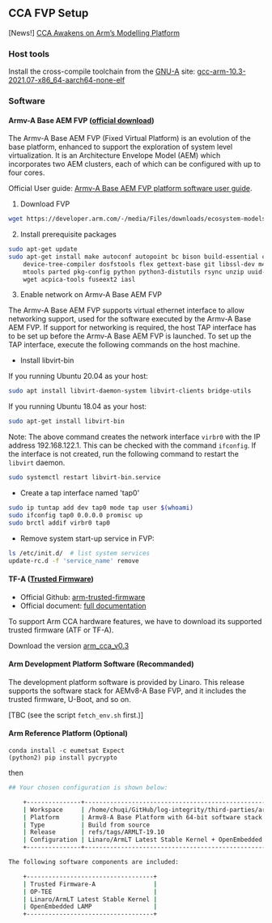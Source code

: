 ## CCA FVP Setup

[News!] [CCA Awakens on Arm’s Modelling Platform](https://www.trustedfirmware.org/blog/cca-awakens-on-arms-modelling-platform/)

### Host tools 

Install the cross-compile toolchain from the [GNU-A](https://developer.arm.com/downloads/-/gnu-a) site: [gcc-arm-10.3-2021.07-x86_64-aarch64-none-elf](https://developer.arm.com/-/media/Files/downloads/gnu-a/10.3-2021.07/binrel/gcc-arm-10.3-2021.07-x86_64-aarch64-none-elf.tar.xz?rev=9d9808a2d2194b1283d6a74b40d46ada&hash=F089155D2232ED5D4797B1F7808A70E4)


### Software

#### Armv-A Base AEM FVP ([official download](https://developer.arm.com/downloads/-/arm-ecosystem-models))

The Armv-A Base AEM FVP (Fixed Virtual Platform) is an evolution of the base platform, enhanced to support the exploration of system level virtualization.
It is an Architecture Envelope Model (AEM) which incorporates two AEM clusters, each of which can be configured with up to four cores.

Official User guide: [Armv-A Base AEM FVP platform software user guide](https://gitlab.arm.com/arm-reference-solutions/arm-reference-solutions-docs/-/blob/master/docs/aemfvp-a/user-guide.rst).

1. Download FVP
```bash
wget https://developer.arm.com/-/media/Files/downloads/ecosystem-models/FVP_Base_RevC-2xAEMvA_11.19_14_Linux64.tgz
```

2. Install prerequisite packages
```bash
sudo apt-get update
sudo apt-get install make autoconf autopoint bc bison build-essential curl \
    device-tree-compiler dosfstools flex gettext-base git libssl-dev m4 \
    mtools parted pkg-config python python3-distutils rsync unzip uuid-dev \
    wget acpica-tools fuseext2 iasl
```

3. Enable network on Armv-A Base AEM FVP

The Armv-A Base AEM FVP supports virtual ethernet interface to allow networking support, used for the software executed by the Armv-A Base AEM FVP. 
If support for networking is required, the host TAP interface has to be set up before the Armv-A Base AEM FVP is launched. 
To set up the TAP interface, execute the following commands on the host machine.

- Install libvirt-bin

If you running Ubuntu 20.04 as your host:
```bash
sudo apt install libvirt-daemon-system libvirt-clients bridge-utils
```

If you running Ubuntu 18.04 as your host:
```bash
sudo apt-get install libvirt-bin
```

Note: The above command creates the network interface `virbr0` with the IP address 192.168.122.1. 
This can be checked with the command `ifconfig`.
If the interface is not created, run the following command to restart the `libvirt` daemon.

```bash
sudo systemctl restart libvirt-bin.service
```

- Create a tap interface named 'tap0'

```bash
sudo ip tuntap add dev tap0 mode tap user $(whoami)
sudo ifconfig tap0 0.0.0.0 promisc up
sudo brctl addif virbr0 tap0
```

+ Remove system start-up service in FVP:

```bash
ls /etc/init.d/  # list system services
update-rc.d -f 'service_name' remove
```

#### TF-A ([Trusted Firmware](https://git.trustedfirmware.org/TF-A/trusted-firmware-a.git))

* Official Github: [arm-trusted-firmware](https://github.com/ARM-software/arm-trusted-firmware)
* Official document: [full documentation](https://www.trustedfirmware.org/docs/tf-a)

To support Arm CCA hardware features, we have to download its supported trusted firmware (ATF or TF-A).

Download the version [arm_cca_v0.3](https://git.trustedfirmware.org/TF-A/trusted-firmware-a.git/tag/?h=arm_cca_v0.3)

#### Arm Development Platform Software (Recommanded)

The development platform software is provided by Linaro.
This release supports the software stack for AEMv8-A Base FVP, and it includes the trusted firmware, U-Boot, and so on.

[TBC (see the script `fetch_env.sh` first.)]

#### Arm Reference Platform (Optional)

```
conda install -c eumetsat Expect
(python2) pip install pycrypto
```

then 

```sh
## Your chosen configuration is shown below:

    +---------------+-------------------------------------------------------------------------+
    | Workspace     | /home/chuqi/GitHub/log-integrity/third-parties/arm-reference-platforms/ |
    | Platform      | Armv8-A Base Platform with 64-bit software stack                        |
    | Type          | Build from source                                                       |
    | Release       | refs/tags/ARMLT-19.10                                                   |
    | Configuration | Linaro/ArmLT Latest Stable Kernel + OpenEmbedded LAMP                   |
    +---------------+-------------------------------------------------------------------------+

The following software components are included:

    +-----------------------------------+
    | Trusted Firmware-A                |
    | OP-TEE                            |
    | Linaro/ArmLT Latest Stable Kernel |
    | OpenEmbedded LAMP                 |
    +-----------------------------------+
```
